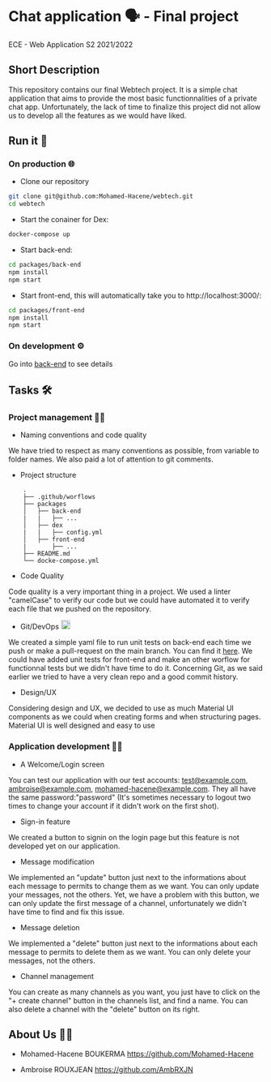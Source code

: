 # Chat application :speaking_head: - Final project
ECE - Web Application S2 2021/2022

## Short Description

This repository contains our final Webtech project. It is a simple chat application that aims to provide the most basic functionnalities of a private chat app. Unfortunately, the lack of time to finalize this project did not allow us to develop all the features as we would have liked.

## Run it 🏃

### On production 🌐
* Clone our repository
```bash
git clone git@github.com:Mohamed-Hacene/webtech.git
cd webtech
```

* Start the conainer for Dex:
```bash
docker-compose up
```

* Start back-end:
```bash
cd packages/back-end
npm install
npm start
```

* Start front-end, this will automatically take you to http://localhost:3000/:
```bash
cd packages/front-end
npm install
npm start
```

### On development ⚙️

Go into [back-end](./packages/back-end/README.md) to see details

## Tasks 🛠️

### Project management 👨‍💼

* Naming conventions and code quality

We have tried to respect as many conventions as possible, from variable to folder names. We also paid a lot of attention to git comments.

* Project structure

``` 
    .
    ├── .github/worflows
    ├── packages               
    │   ├── back-end 
    |   |   ├── ...
    │   ├── dex   
    |   |   ├── config.yml
    │   ├── front-end  
    |       ├── ...
    ├── README.md                          
    └── docke-compose.yml   
```

* Code Quality

Code quality is a very important thing in a project. We used a linter "camelCase" to verify our code but we could have automated it to verify each file that we pushed on the repository. 

* Git/DevOps <img height="18px" alt="git" src="https://git-scm.com/images/logos/downloads/Git-Icon-1788C.png"/>

We created a simple yaml file to run unit tests on back-end each time we push or make a pull-request on the main branch. 
You can find it [here](./.github/worflows/node.js.yml). We could have added unit tests for front-end and make an other worflow for functionnal tests but we didn't have time to do it.
Concerning Git, as we said earlier we tried to have a very clean repo and a good commit history.

* Design/UX

 Considering design and UX, we decided to use as much Material UI components as we could when creating forms and when structuring pages. Material UI is well designed and easy to use

### Application development 👨‍💻

* A Welcome/Login screen

You can test our application with our test accounts: test@example.com, ambroise@example.com, mohamed-hacene@example.com. They all have the same password:"password"
(It's sometimes necessary to logout two times to change your account if it didn't work on the first shot).

* Sign-in feature

We created a button to signin on the login page but this feature is not developed yet on our application.

* Message modification

We implemented an "update" button just next to the informations about each message to permits to change them as we want. You can only update your messages, not the others. Yet, we have a problem with this button, we can only update the first message of a channel, unfortunately we didn't have time to find and fix this issue.

* Message deletion

We implemented a "delete" button just next to the informations about each message to permits to delete them as we want. You can only delete your messages, not the others.
 
* Channel management

You can create as many channels as you want, you just have to click on the "+ create channel" button in the channels list, and find a name. You can also delete a channel with the "delete" button on its right.

## About Us 👨‍🎓

- Mohamed-Hacene BOUKERMA https://github.com/Mohamed-Hacene

- Ambroise ROUXJEAN https://github.com/AmbRXJN
